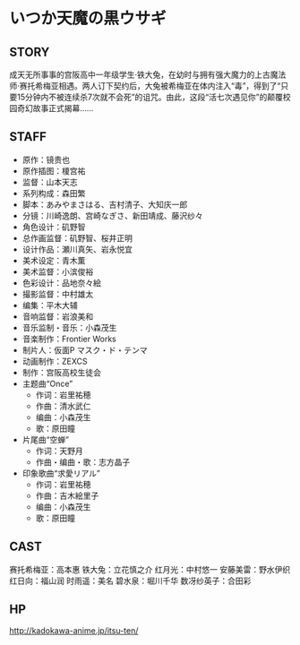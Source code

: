 # いつか天魔の黒ウサギ

## STORY

成天无所事事的宫阪高中一年级学生·铁大兔，在幼时与拥有强大魔力的上古魔法师·赛托希梅亚相遇。两人订下契约后，大兔被希梅亚在体内注入“毒”，得到了“只要15分钟内不被连续杀7次就不会死”的诅咒。由此，这段“活七次遇见你”的颠覆校园奇幻故事正式揭幕……

## STAFF

- 原作：镜贵也
- 原作插图：榎宫祐
- 监督：山本天志
- 系列构成：森田繁
- 脚本：あみやまさはる、吉村清子、大知庆一郎
- 分镜：川崎逸朗、宫崎なぎさ、新田靖成、藤沢纱々
- 角色设计：矶野智
- 总作画监督：矶野智、桜井正明
- 设计作品：瀬川真矢、岩永悦宜
- 美术设定：青木薫
- 美术监督：小滨俊裕
- 色彩设计：品地奈々絵
- 撮影监督：中村雄太
- 编集：平木大辅
- 音响监督：岩浪美和
- 音乐监制・音乐：小森茂生
- 音楽制作：Frontier Works
- 制片人：仮面P マスク・ド・テンマ
- 动画制作：ZEXCS
- 制作：宫阪高校生徒会
- 主题曲“Once”
    - 作词：岩里祐穂
    - 作曲：清水武仁
    - 编曲：小森茂生
    - 歌：原田瞳
- 片尾曲“空蝉”
    - 作词：天野月
    - 作曲・编曲・歌：志方晶子
- 印象歌曲“求愛リアル”
    - 作词：岩里祐穂
    - 作曲：吉木絵里子
    - 编曲：小森茂生
    - 歌：原田瞳

## CAST

赛托希梅亚：高本惠
铁大兔：立花慎之介
红月光：中村悠一
安藤美雷：野水伊织
红日向：福山润
时雨遥：美名
碧水泉：堀川千华
数冴纱英子：合田彩

## HP

http://kadokawa-anime.jp/itsu-ten/
